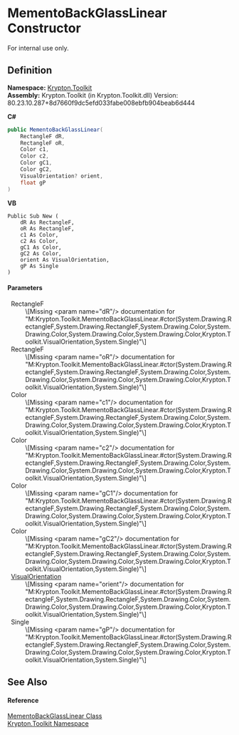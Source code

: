 # MementoBackGlassLinear Constructor


For internal use only.



## Definition
**Namespace:** <a href="79d2eac2-21f4-54ff-7552-b20c33c30600.md">Krypton.Toolkit</a>  
**Assembly:** Krypton.Toolkit (in Krypton.Toolkit.dll) Version: 80.23.10.287+8d7660f9dc5efd033fabe008ebfb904beab6d444

**C#**
``` C#
public MementoBackGlassLinear(
	RectangleF dR,
	RectangleF oR,
	Color c1,
	Color c2,
	Color gC1,
	Color gC2,
	VisualOrientation? orient,
	float gP
)
```
**VB**
``` VB
Public Sub New ( 
	dR As RectangleF,
	oR As RectangleF,
	c1 As Color,
	c2 As Color,
	gC1 As Color,
	gC2 As Color,
	orient As VisualOrientation,
	gP As Single
)
```



#### Parameters
<dl><dt>  RectangleF</dt><dd>\[Missing &lt;param name="dR"/&gt; documentation for "M:Krypton.Toolkit.MementoBackGlassLinear.#ctor(System.Drawing.RectangleF,System.Drawing.RectangleF,System.Drawing.Color,System.Drawing.Color,System.Drawing.Color,System.Drawing.Color,Krypton.Toolkit.VisualOrientation,System.Single)"\]</dd><dt>  RectangleF</dt><dd>\[Missing &lt;param name="oR"/&gt; documentation for "M:Krypton.Toolkit.MementoBackGlassLinear.#ctor(System.Drawing.RectangleF,System.Drawing.RectangleF,System.Drawing.Color,System.Drawing.Color,System.Drawing.Color,System.Drawing.Color,Krypton.Toolkit.VisualOrientation,System.Single)"\]</dd><dt>  Color</dt><dd>\[Missing &lt;param name="c1"/&gt; documentation for "M:Krypton.Toolkit.MementoBackGlassLinear.#ctor(System.Drawing.RectangleF,System.Drawing.RectangleF,System.Drawing.Color,System.Drawing.Color,System.Drawing.Color,System.Drawing.Color,Krypton.Toolkit.VisualOrientation,System.Single)"\]</dd><dt>  Color</dt><dd>\[Missing &lt;param name="c2"/&gt; documentation for "M:Krypton.Toolkit.MementoBackGlassLinear.#ctor(System.Drawing.RectangleF,System.Drawing.RectangleF,System.Drawing.Color,System.Drawing.Color,System.Drawing.Color,System.Drawing.Color,Krypton.Toolkit.VisualOrientation,System.Single)"\]</dd><dt>  Color</dt><dd>\[Missing &lt;param name="gC1"/&gt; documentation for "M:Krypton.Toolkit.MementoBackGlassLinear.#ctor(System.Drawing.RectangleF,System.Drawing.RectangleF,System.Drawing.Color,System.Drawing.Color,System.Drawing.Color,System.Drawing.Color,Krypton.Toolkit.VisualOrientation,System.Single)"\]</dd><dt>  Color</dt><dd>\[Missing &lt;param name="gC2"/&gt; documentation for "M:Krypton.Toolkit.MementoBackGlassLinear.#ctor(System.Drawing.RectangleF,System.Drawing.RectangleF,System.Drawing.Color,System.Drawing.Color,System.Drawing.Color,System.Drawing.Color,Krypton.Toolkit.VisualOrientation,System.Single)"\]</dd><dt>  <a href="d38051f8-c2cc-e81c-0029-02f7ad46f2fa.md">VisualOrientation</a></dt><dd>\[Missing &lt;param name="orient"/&gt; documentation for "M:Krypton.Toolkit.MementoBackGlassLinear.#ctor(System.Drawing.RectangleF,System.Drawing.RectangleF,System.Drawing.Color,System.Drawing.Color,System.Drawing.Color,System.Drawing.Color,Krypton.Toolkit.VisualOrientation,System.Single)"\]</dd><dt>  Single</dt><dd>\[Missing &lt;param name="gP"/&gt; documentation for "M:Krypton.Toolkit.MementoBackGlassLinear.#ctor(System.Drawing.RectangleF,System.Drawing.RectangleF,System.Drawing.Color,System.Drawing.Color,System.Drawing.Color,System.Drawing.Color,Krypton.Toolkit.VisualOrientation,System.Single)"\]</dd></dl>

## See Also


#### Reference
<a href="b500729d-685d-2490-11a1-74e7e90d4e2c.md">MementoBackGlassLinear Class</a>  
<a href="79d2eac2-21f4-54ff-7552-b20c33c30600.md">Krypton.Toolkit Namespace</a>  
